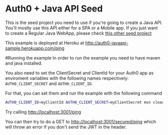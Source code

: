 # Auth0 + Java API Seed
This is the seed project you need to use if you're going to create a Java API. You'll mostly use this API either for a SPA or a Mobile app. If you just want to create a Regular Java WebApp, please check [this other seed project](https://github.com/auth0/auth0-java/tree/master/examples/java-regular-webapp)

This example is deployed at Heroku at http://auth0-javaapi-sample.herokuapp.com/ping

#Running the example
In order to run the example you need to have maven and java installed.

You also need to set the ClientSecret and ClientId for your Auth0 app as enviroment variables with the following names respectively: `AUTH0_CLIENT_SECRET` and `AUTH0_CLIENT_ID`.

For that, you can set them and run the example with the following command

````bash
AUTH0_CLIENT_ID=myClientId AUTH0_CLIENT_SECRET=myClientSecret mvn clean install jetty:run -Djetty.port=3001
````

Try calling [http://localhost:3001/ping](http://localhost:3001/ping)

You can then try to do a GET to [http://localhost:3001/secured/ping](http://localhost:3001/secured/ping) which will throw an error if you don't send the JWT in the header.